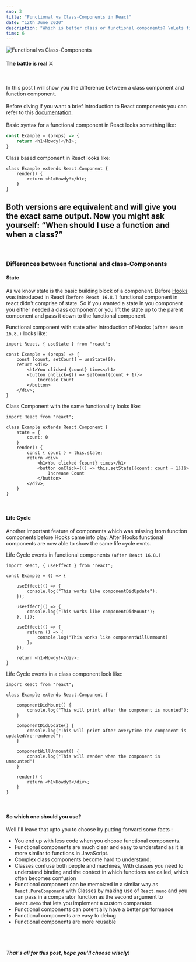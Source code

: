 ```yaml
---
sno: 3
title: "Functional vs Class-Components in React"
date: "12th June 2020"
description: "Which is better class or functional components? \nLets find out!"
time: 6
---
```


![Functional vs Class-Components](https://miro.medium.com/max/2698/1*QHPqOp2yWWJNZkEZAgKT8A.png)

#### The battle is real &#x2694;  
<br />

In this post I will show you the difference between a class component and function component.
<br/>
<br/>
Before diving if you want a brief introduction to React components 
you can refer to this [documentation](https://reactjs.org/docs/components-and-props.html).
<br/>
<br/>
Basic syntax for a functional component in React looks something like:
```javascript
const Example = (props) => {
    return <h1>Howdy!</h1>;
}
```
Class based component in React looks like:
```
class Example extends React.Component {
    render() {
        return <h1>Howdy!</h1>;
    }
}
```
Both versions are equivalent and will give you the exact same output.
Now you might ask yourself: “When should I use a function and when a class?”
<br/>
------------------------------------
<br/>

### Differences between functional and class-Components
#### State
As we know state is the basic building block of a component. Before [Hooks](https://reactjs.org/docs/hooks-intro.html) 
was introduced in React `(before React 16.8.)` functional component in react didn't comprise of state. So if you wanted
a state in you component you either needed a class component or you lift the state up to the parent component and pass
it down to the functional component.

Functional component with state after introduction of Hooks `(after React 16.8.)` looks like:
```
import React, { useState } from "react";

const Example = (props) => {
    const [count, setCount] = useState(0);
    return <div>
        <h1>You clicked {count} times</h1>
        <button onClick={() => setCount(count + 1)}>
            Increase Count
        </button>
    </div>;
}
```

Class Component with the same functionality looks like:
```
import React from "react";

class Example extends React.Component {
    state = {
        count: 0
    }
    render() {
        const { count } = this.state;
        return <div>
            <h1>You clicked {count} times</h1>
            <button onClick={() => this.setState({count: count + 1})}>
                Increase Count
            </button>
        </div>;
    }
}
```
<br/>

#### Life Cycle 
Another important feature of components which was missing from function components before Hooks came into play.
After Hooks functional components are now able to show the same life cycle evnts.

Life Cycle events in functional components `(after React 16.8.)`
```
import React, { useEffect } from "react";

const Example = () => {

    useEffect(() => {
        console.log("This works like componentDidUpdate");
    });

    useEffect(() => {
        console.log("This works like componentDidMount");
    }, []);

    useEffect(() => {
        return () => {
            console.log("This works like componentWillUnmount)
        };
    });

    return <h1>Howdy!</div>;
}
``` 
Life Cycle events in a class component look like:
```jsx{3,6,15}
import React from "react";

class Example extends React.Component {

    componentDidMount() {
        console.log("This will print after the component is mounted"):
    }

    componentDidUpdate() {
        console.log("This will print after averytime the component is updated/re-rendered"):
    }

    componentWillUnmount() {
        console.log("This will render when the component is unmounted")
    }

    render() {
        return <h1>Howdy!</div>;
    }
}
```
<br/>

#### So which one should you use?
Well I'll leave that upto you to choose by putting forward some facts :
- You end up with less code when you choose functional components.
- Functional components are much clear and easy to understand as it is more similar to functions in JavaScript.
- Complex class components become hard to understand.
- Classes confuse both people and machines, With classes you need to understand binding and the context in which functions are called, which often becomes confusion
- Functional component can be memoized in a similar way as `React.PureComponent` with Classes by making use of `React.memo` and you can pass in a comparator function as the second argument to `React.memo` that lets you implement a custom comparator.
- Functional components can potentially have a better performance
- Functional components are easy to debug
- Functional components are more reusable
<br/>
<br/>

##### That's all for this post, hope you'll choose wisely!